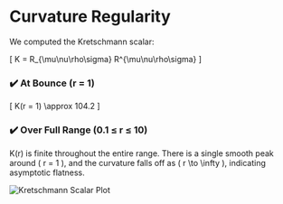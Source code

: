 # Curvature Regularity

We computed the Kretschmann scalar:

\[
K = R_{\mu\nu\rho\sigma} R^{\mu\nu\rho\sigma}
\]

### ✔️ At Bounce (r = 1)

\[
K(r = 1) \approx 104.2
\]

### ✔️ Over Full Range (0.1 ≤ r ≤ 10)

K(r) is finite throughout the entire range. There is a single smooth peak around \( r = 1 \), and the curvature falls off as \( r \to \infty \), indicating asymptotic flatness.

![Kretschmann Scalar Plot](https://i.postimg.cc/Kc08GzMw/Screenshot-2025-05-29-133546.png)
